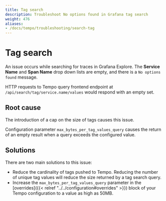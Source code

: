 ```yaml
---
title: Tag search
description: Troubleshoot No options found in Grafana tag search
weight: 476
aliases:
- /docs/tempo/troubleshooting/search-tag
---
```


# Tag search

An issue occurs while searching for traces in Grafana Explore. The **Service Name** and **Span Name** drop down lists are empty, and there is a `No options found` message.

HTTP requests to Tempo query frontend endpoint at `/api/search/tag/service.name/values` would respond with an empty set.


## Root cause

The introduction of a cap on the size of tags causes this issue.

Configuration parameter `max_bytes_per_tag_values_query` causes the return of an empty result
when a query exceeds the configured value.

## Solutions

There are two main solutions to this issue:

* Reduce the cardinality of tags pushed to Tempo. Reducing the number of unique tag values will reduce the size returned by a tag search query.
* Increase the `max_bytes_per_tag_values_query` parameter in the [overrides]({{< relref "../../configuration#overrides" >}}) block of your Tempo configuration to a value as high as 50MB.

